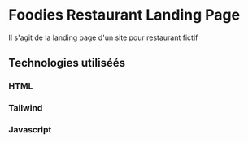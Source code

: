 # Foodies Restaurant Landing Page
Il s'agit de la landing page d'un site pour restaurant fictif
## Technologies utiliséés
### HTML
### Tailwind
### Javascript
